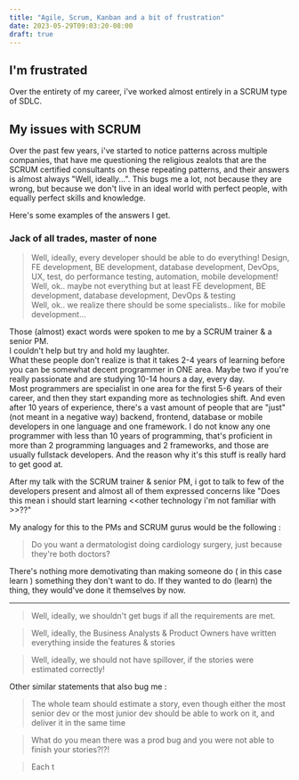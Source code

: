 ```yaml
---
title: "Agile, Scrum, Kanban and a bit of frustration"
date: 2023-05-29T09:03:20-08:00
draft: true
---
```


## I'm frustrated

Over the entirety of my career, i've worked almost entirely in a SCRUM type of SDLC.



## My issues with SCRUM

Over the past few years, i've started to notice patterns across multiple companies, that have me questioning the religious zealots that are the SCRUM certified consultants on these repeating patterns, and their answers is almost always "Well, ideally...". This bugs me a lot, not because they are wrong, but because we don't live in an ideal world with perfect people, with equally perfect skills and knowledge.  

Here's some examples of the answers I get.  

### Jack of all trades, master of none

> Well, ideally, every developer should be able to do everything! Design, FE development, BE development, database development, DevOps, UX, test, do performance testing, automation, mobile development!  
> Well, ok.. maybe not everything but at least FE development, BE development, database development, DevOps & testing  
> Well, ok.. we realize there should be some specialists.. like for mobile development...

Those (almost) exact words were spoken to me by a SCRUM trainer & a senior PM.  
I couldn't help but try and hold my laughter.  
What these people don't realize is that it takes 2-4 years of learning before you can be somewhat decent programmer in ONE area. Maybe two if you're really passionate and are studying 10-14 hours a day, every day.  
Most programmers are specialist in one area for the first 5-6 years of their career, and then they start expanding more as technologies shift. And even after 10 years of experience, there's a vast amount of people that are "just" (not meant in a negative way) backend, frontend, database or mobile developers in one language and one framework. I do not know any one programmer with less than 10 years of programming, that's proficient in more than 2 programming languages and 2 frameworks, and those are usually fullstack developers. And the reason why it's this stuff is really hard to get good at.  

After my talk with the SCRUM trainer & senior PM, i got to talk to few of the developers present and almost all of them expressed concerns like "Does this mean i should start learning <<other technology i'm not familiar with >>??"

My analogy for this to the PMs and SCRUM gurus would be the following :  
> Do you want a dermatologist doing cardiology surgery, just because they're both doctors?

There's nothing more demotivating than making someone do ( in this case learn ) something they don't want to do. If they wanted to do (learn) the thing, they would've done it themselves by now.


---
> Well, ideally, we shouldn't get bugs if all the requirements are met.

> Well, ideally, the Business Analysts & Product Owners have written everything inside the features & stories

> Well, ideally, we should not have spillover, if the stories were estimated correctly!

Other similar statements that also bug me :  

> The whole team should estimate a story, even though either the most senior dev or the most junior dev should be able to work on it, and deliver it in the same time 

> What do you mean there was a prod bug and you were not able to finish your stories?!?!

> Each t